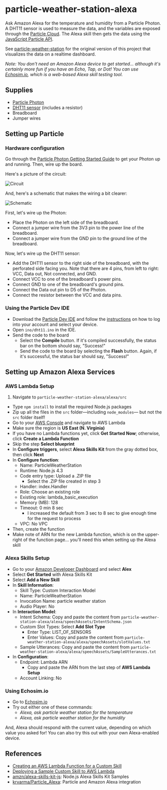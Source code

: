 # particle-weather-station-alexa

Ask Amazon Alexa for the temperature and humidity from a Particle Photon. A DHT11 sensor is used to measure the data, and the variables are exposed through the [Particle Cloud](https://docs.particle.io/reference/firmware/photon/#particle-variable-). The Alexa skill then gets the data using the [JavaScript Particle API](https://docs.particle.io/reference/javascript/).

See [particle-weather-station](https://github.com/drejkim/particle-weather-station) for the original version of this project that visualizes the data on a realtime dashboard.

*Note: You don't need an Amazon Alexa device to get started... although it's certainly more fun if you have an Echo, Tap, or Dot! You can use [Echosim.io](https://echosim.io/), which is a web-based Alexa skill testing tool.*

## Supplies

* [Particle Photon](https://store.particle.io/)
* [DHT11 sensor](https://www.adafruit.com/product/386) (includes a resistor)
* Breadboard
* Jumper wires

## Setting up Particle

### Hardware configuration

Go through the [Particle Photon Getting Started Guide](https://docs.particle.io/guide/getting-started/intro/photon/) to get your Photon up and running. Then, wire up the board.

Here's a picture of the circuit:

![Circuit](https://raw.githubusercontent.com/drejkim/particle-weather-station/master/img/circuit.jpg)

And, here's a schematic that makes the wiring a bit clearer:

![Schematic](https://raw.githubusercontent.com/drejkim/particle-weather-station/master/img/particle-weather-station_bb.png)

First, let's wire up the Photon:

* Place the Photon on the left side of the breadboard.
* Connect a jumper wire from the 3V3 pin to the power line of the breadboard.
* Connect a jumper wire from the GND pin to the ground line of the breadboard.

Now, let's wire up the DHT11 sensor:

* Add the DHT11 sensor to the right side of the breadboard, with the perforated side facing you. Note that there are 4 pins, from left to right: VCC, Data out, Not connected, and GND.
* Connect VCC to one of the breadboard's power pins.
* Connect GND to one of the breadboard's ground pins.
* Connect the Data out pin to D5 of the Photon.
* Connect the resistor between the VCC and data pins.

### Using the Particle Dev IDE

* Download the [Particle Dev IDE](https://www.particle.io/dev) and follow the [instructions](https://docs.particle.io/guide/tools-and-features/dev/) on how to log into your account and select your device.
* Open `ino/dht11.ino` in the IDE.
* Send the code to the board
  * Select the **Compile** button. If it's compiled successfully, the status bar on the bottom should say, "Success!"
  * Send the code to the board by selecting the **Flash** button. Again, if it's successful, the status bar should say, "Success!"

## Setting up Amazon Alexa Services

### AWS Lambda Setup

1. Navigate to `particle-weather-station-alexa/alexa/src`
* Type `npm install` to install the required Node.js packages
* Zip up all the files in the `src` folder&mdash;including `node_modules`&mdash; but not the `src` folder itself!
* Go to your [AWS Console](https://aws.amazon.com/) and navigate to AWS Lambda
* Make sure the region is **US East (N. Virginia)**
* If you have no Lambda functions yet, click **Get Started Now**; otherwise, click **Create a Lambda Function**
* Skip the step **Select blueprint**
* In **Configure triggers**, select **Alexa Skills Kit** from the gray dotted box, then click **Next**
* In **Configure function**:
  * Name: ParticleWeatherStation
  * Runtime: Node.js 4.3
  * Code entry type: Upload a .ZIP file
    * Select the .ZIP file created in step 3
  * Handler: index.Handler
  * Role: Choose an existing role
  * Existing role: lambda_basic_execution
  * Memory (MB): 128
  * Timeout: 0 min 8 sec
    * I increased the default from 3 sec to 8 sec to give enough time for the request to process
  * VPC: No VPC
* Then, create the function
* Make note of ARN for the new Lambda function, which is on the upper-right of the function page... you'll need this when setting up the Alexa skill

### Alexa Skills Setup

* Go to your [Amazon Developer Dashboard](https://developer.amazon.com) and select **Alex**
* Select **Get Started** with Alexa Skills Kit
* Select **Add a New Skill**
* In **Skill Information**:
  * Skill Type: Custom Interaction Model
  * Name: ParticleWeatherStation
  * Invocation Name: particle weather station
  * Audio Player: No
* In **Interaction Model**:
  * Intent Schema: Copy and paste the content from `particle-weather-station-alexa/alexa/speechAssets/IntentSchema.json`
  * Custom Slot Types: Select **Add Slot Type**
    * Enter Type: LIST_OF_SENSORS
    * Enter Values: Copy and paste the content from `particle-weather-station-alexa/alexa/speechAssets/slotValues.txt`
  * Sample Utterances: Copy and paste the content from `particle-weather-station-alexa/alexa/speechAssets/SampleUtterances.txt`
* In **Configuration**:
  * Endpoint: Lambda ARN
    * Copy and paste the ARN from the last step of **AWS Lambda Setup**
  * Account Linking: No

### Using Echosim.io

* Go to [Echosim.io](https://echosim.io/)
* Try out either one of these commands:
  * *Alexa, ask particle weather station for the temperature*
  * *Alexa, ask particle weather station for the humidity*

And, Alexa should respond with the current value, depending on which value you asked for! You can also try this out with your own Alexa-enabled device.

## References

* [Creating an AWS Lambda Function for a Custom Skill](https://developer.amazon.com/public/solutions/alexa/alexa-skills-kit/docs/developing-an-alexa-skill-as-a-lambda-function)
* [Deploying a Sample Custom Skill to AWS Lambda](https://developer.amazon.com/public/solutions/alexa/alexa-skills-kit/docs/deploying-a-sample-skill-to-aws-lambda)
* [amzn/alexa-skills-kit-js](https://github.com/amzn/alexa-skills-kit-js): Node.js Alexa Skills Kit Samples
* [krvarma/Particle_Alexa](https://github.com/krvarma/Particle_Alexa): Particle and Amazon Alexa integration
